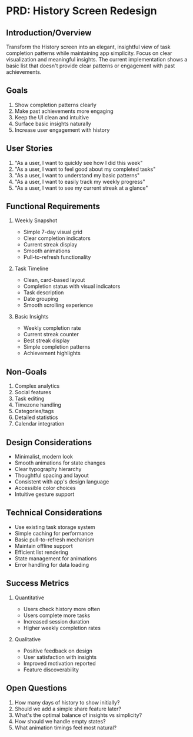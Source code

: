 # PRD: History Screen Redesign

## Introduction/Overview
Transform the History screen into an elegant, insightful view of task completion patterns while maintaining app simplicity. Focus on clear visualization and meaningful insights. The current implementation shows a basic list that doesn't provide clear patterns or engagement with past achievements.

## Goals
1. Show completion patterns clearly
2. Make past achievements more engaging
3. Keep the UI clean and intuitive
4. Surface basic insights naturally
5. Increase user engagement with history

## User Stories
1. "As a user, I want to quickly see how I did this week"
2. "As a user, I want to feel good about my completed tasks"
3. "As a user, I want to understand my basic patterns"
4. "As a user, I want to easily track my weekly progress"
5. "As a user, I want to see my current streak at a glance"

## Functional Requirements
1. Weekly Snapshot
   - Simple 7-day visual grid
   - Clear completion indicators
   - Current streak display
   - Smooth animations
   - Pull-to-refresh functionality

2. Task Timeline
   - Clean, card-based layout
   - Completion status with visual indicators
   - Task description
   - Date grouping
   - Smooth scrolling experience

3. Basic Insights
   - Weekly completion rate
   - Current streak counter
   - Best streak display
   - Simple completion patterns
   - Achievement highlights

## Non-Goals
1. Complex analytics
2. Social features
3. Task editing
4. Timezone handling
5. Categories/tags
6. Detailed statistics
7. Calendar integration

## Design Considerations
- Minimalist, modern look
- Smooth animations for state changes
- Clear typography hierarchy
- Thoughtful spacing and layout
- Consistent with app's design language
- Accessible color choices
- Intuitive gesture support

## Technical Considerations
- Use existing task storage system
- Simple caching for performance
- Basic pull-to-refresh mechanism
- Maintain offline support
- Efficient list rendering
- State management for animations
- Error handling for data loading

## Success Metrics
1. Quantitative
   - Users check history more often
   - Users complete more tasks
   - Increased session duration
   - Higher weekly completion rates

2. Qualitative
   - Positive feedback on design
   - User satisfaction with insights
   - Improved motivation reported
   - Feature discoverability

## Open Questions
1. How many days of history to show initially?
2. Should we add a simple share feature later?
3. What's the optimal balance of insights vs simplicity?
4. How should we handle empty states?
5. What animation timings feel most natural?
